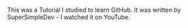 This was a Tutorial I studied to learn GitHub.
It was written by SuperSimpleDev - I watched it on YouTube.
